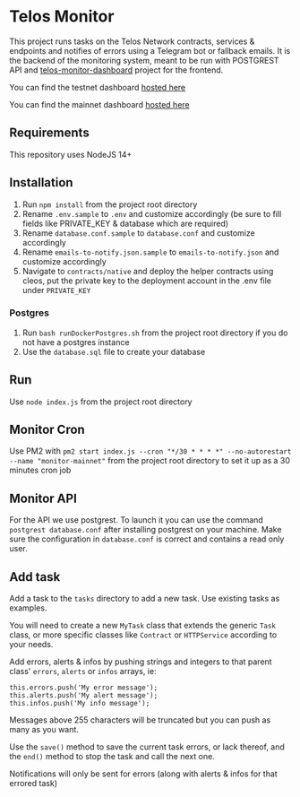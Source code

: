 # Telos Monitor

This project runs tasks on the Telos Network contracts, services & endpoints and notifies of errors using a Telegram bot or fallback emails.
It is the backend of the monitoring system, meant to be run with POSTGREST API and [telos-monitor-dashboard](https://github.com/telosnetwork/telos-monitor-dashboard) project for the frontend.

You can find the testnet dashboard [hosted here](https://monitor-test.telos.net/#/)

You can find the mainnet dashboard [hosted here](https://monitor.telos.net/#/)

## Requirements

This repository uses NodeJS 14+

## Installation

1. Run `npm install` from the project root directory
2. Rename `.env.sample` to `.env` and customize accordingly (be sure to fill fields like PRIVATE_KEY & database which are required)
3. Rename `database.conf.sample` to `database.conf` and customize accordingly
4. Rename `emails-to-notify.json.sample` to `emails-to-notify.json` and customize accordingly
5. Navigate to `contracts/native` and deploy the helper contracts using cleos, put the private key to the deployment account in the .env file under `PRIVATE_KEY`

### Postgres

1. Run `bash runDockerPostgres.sh` from the project root directory if you do not have a postgres instance
2. Use the `database.sql` file to create your database

## Run

Use `node index.js` from the project root directory

## Monitor Cron

Use PM2 with `pm2 start index.js --cron "*/30 * * * *" --no-autorestart --name "monitor-mainnet"` from the project root directory to set it up as a 30 minutes cron job

## Monitor API

For the API we use postgrest. To launch it you can use the command `postgrest database.conf` after installing postgrest on your machine. Make sure the configuration in `database.conf` is correct and contains a read only user.

## Add task

Add a task to the `tasks` directory to add a new task. Use existing tasks as examples.

You will need to create a new `MyTask` class that extends the generic `Task` class, or more specific classes like `Contract` or `HTTPService` according to your needs.

Add errors, alerts & infos by pushing strings and integers to that parent class' `errors`, `alerts` or `infos` arrays, ie:

```
this.errors.push('My error message');
this.alerts.push('My alert message');
this.infos.push('My info message');
```

Messages above 255 characters will be truncated but you can push as many as you want.

Use the `save()` method to save the current task errors, or lack thereof, and the `end()` method to stop the task and call the next one.

Notifications will only be sent for errors (along with alerts & infos for that errored task)